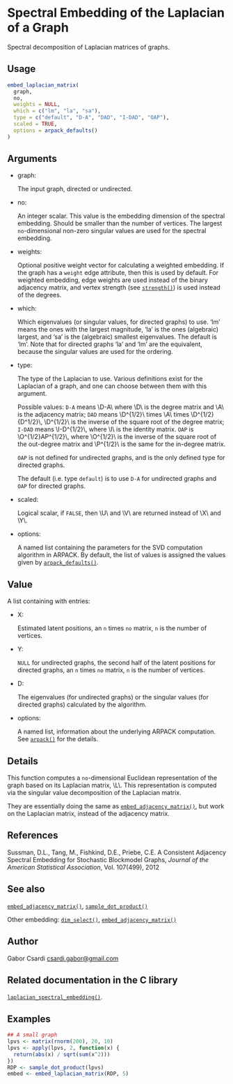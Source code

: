 # Spectral Embedding of the Laplacian of a Graph

Spectral decomposition of Laplacian matrices of graphs.

## Usage

``` r
embed_laplacian_matrix(
  graph,
  no,
  weights = NULL,
  which = c("lm", "la", "sa"),
  type = c("default", "D-A", "DAD", "I-DAD", "OAP"),
  scaled = TRUE,
  options = arpack_defaults()
)
```

## Arguments

- graph:

  The input graph, directed or undirected.

- no:

  An integer scalar. This value is the embedding dimension of the
  spectral embedding. Should be smaller than the number of vertices. The
  largest `no`-dimensional non-zero singular values are used for the
  spectral embedding.

- weights:

  Optional positive weight vector for calculating a weighted embedding.
  If the graph has a `weight` edge attribute, then this is used by
  default. For weighted embedding, edge weights are used instead of the
  binary adjacency matrix, and vertex strength (see
  [`strength()`](https://r.igraph.org/reference/strength.md)) is used
  instead of the degrees.

- which:

  Which eigenvalues (or singular values, for directed graphs) to use.
  ‘lm’ means the ones with the largest magnitude, ‘la’ is the ones
  (algebraic) largest, and ‘sa’ is the (algebraic) smallest eigenvalues.
  The default is ‘lm’. Note that for directed graphs ‘la’ and ‘lm’ are
  the equivalent, because the singular values are used for the ordering.

- type:

  The type of the Laplacian to use. Various definitions exist for the
  Laplacian of a graph, and one can choose between them with this
  argument.

  Possible values: `D-A` means \\D-A\\ where \\D\\ is the degree matrix
  and \\A\\ is the adjacency matrix; `DAD` means \\D^{1/2}\\ times \\A\\
  times \\D^{1/2}{D^1/2}\\, \\D^{1/2}\\ is the inverse of the square
  root of the degree matrix; `I-DAD` means \\I-D^{1/2}\\, where \\I\\ is
  the identity matrix. `OAP` is \\O^{1/2}AP^{1/2}\\, where \\O^{1/2}\\
  is the inverse of the square root of the out-degree matrix and
  \\P^{1/2}\\ is the same for the in-degree matrix.

  `OAP` is not defined for undirected graphs, and is the only defined
  type for directed graphs.

  The default (i.e. type `default`) is to use `D-A` for undirected
  graphs and `OAP` for directed graphs.

- scaled:

  Logical scalar, if `FALSE`, then \\U\\ and \\V\\ are returned instead
  of \\X\\ and \\Y\\.

- options:

  A named list containing the parameters for the SVD computation
  algorithm in ARPACK. By default, the list of values is assigned the
  values given by
  [`arpack_defaults()`](https://r.igraph.org/reference/arpack.md).

## Value

A list containing with entries:

- X:

  Estimated latent positions, an `n` times `no` matrix, `n` is the
  number of vertices.

- Y:

  `NULL` for undirected graphs, the second half of the latent positions
  for directed graphs, an `n` times `no` matrix, `n` is the number of
  vertices.

- D:

  The eigenvalues (for undirected graphs) or the singular values (for
  directed graphs) calculated by the algorithm.

- options:

  A named list, information about the underlying ARPACK computation. See
  [`arpack()`](https://r.igraph.org/reference/arpack.md) for the
  details.

## Details

This function computes a `no`-dimensional Euclidean representation of
the graph based on its Laplacian matrix, \\L\\. This representation is
computed via the singular value decomposition of the Laplacian matrix.

They are essentially doing the same as
[`embed_adjacency_matrix()`](https://r.igraph.org/reference/embed_adjacency_matrix.md),
but work on the Laplacian matrix, instead of the adjacency matrix.

## References

Sussman, D.L., Tang, M., Fishkind, D.E., Priebe, C.E. A Consistent
Adjacency Spectral Embedding for Stochastic Blockmodel Graphs, *Journal
of the American Statistical Association*, Vol. 107(499), 2012

## See also

[`embed_adjacency_matrix()`](https://r.igraph.org/reference/embed_adjacency_matrix.md),
[`sample_dot_product()`](https://r.igraph.org/reference/sample_dot_product.md)

Other embedding:
[`dim_select()`](https://r.igraph.org/reference/dim_select.md),
[`embed_adjacency_matrix()`](https://r.igraph.org/reference/embed_adjacency_matrix.md)

## Author

Gabor Csardi <csardi.gabor@gmail.com>

## Related documentation in the C library

[`laplacian_spectral_embedding()`](https://igraph.org/c/html/latest/igraph-Embedding.html#igraph_laplacian_spectral_embedding).

## Examples

``` r
## A small graph
lpvs <- matrix(rnorm(200), 20, 10)
lpvs <- apply(lpvs, 2, function(x) {
  return(abs(x) / sqrt(sum(x^2)))
})
RDP <- sample_dot_product(lpvs)
embed <- embed_laplacian_matrix(RDP, 5)
```
